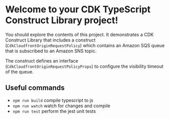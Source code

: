 # Welcome to your CDK TypeScript Construct Library project!

You should explore the contents of this project. It demonstrates a CDK Construct Library that includes a construct (`CdkCloudfrontOriginRequestPolicy`)
which contains an Amazon SQS queue that is subscribed to an Amazon SNS topic.

The construct defines an interface (`CdkCloudfrontOriginRequestPolicyProps`) to configure the visibility timeout of the queue.

## Useful commands

 * `npm run build`   compile typescript to js
 * `npm run watch`   watch for changes and compile
 * `npm run test`    perform the jest unit tests